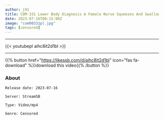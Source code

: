 ```yaml
---
author: j91
title: COM-331 Lower Body Diagnosis A Female Nurse Squeezes And Swallows
date: 2023-07-16T00:15:00Z
image: "com00331pl.jpg"
tags: [censored]
---
```

___

{{< youtubepl aihc8it2d1bl >}}
___

{{% button href="https://likessb.com/d/aihc8it2d1bl" icon="fas fa-download" %}}download this video{{% /button %}}
### About

`Release date: 2023-07-16`

`Server: StreamSB`

`Type: Video/mp4`

`Genre:	Censored`